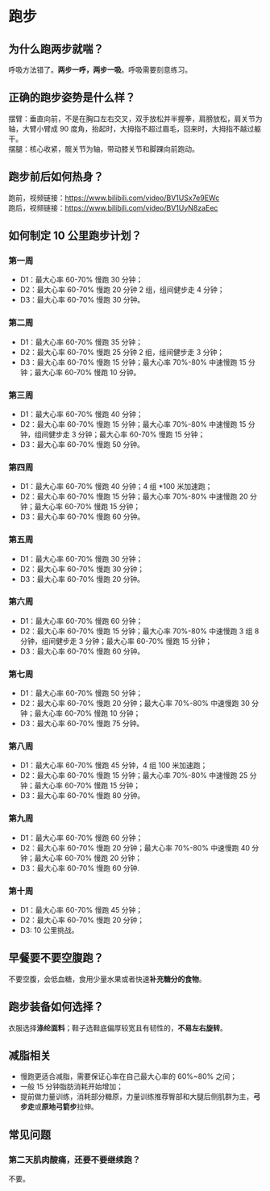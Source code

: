 # 跑步

## 为什么跑两步就喘？
呼吸方法错了。**两步一呼，两步一吸**。呼吸需要刻意练习。

## 正确的跑步姿势是什么样？
摆臂：垂直向前，不是在胸口左右交叉，双手放松并半握拳，肩膀放松，肩关节为轴，大臂小臂成 90 度角，抬起时，大拇指不超过眉毛，回来时，大拇指不越过躯干。<br>
摆腿：核心收紧，髋关节为轴，带动膝关节和脚踝向前跑动。

## 跑步前后如何热身？
跑前，视频链接：https://www.bilibili.com/video/BV1USx7e9EWc <br>
跑后，视频链接：https://www.bilibili.com/video/BV1UyN8zaEec

## 如何制定 10 公里跑步计划？
### 第一周
- D1：最大心率 60-70% 慢跑 30 分钟；
- D2：最大心率 60-70% 慢跑 20 分钟 2 组，组间健步走 4 分钟；
- D3：最大心率 60-70% 慢跑 30 分钟。

### 第二周
- D1：最大心率 60-70% 慢跑 35 分钟；
- D2：最大心率 60-70% 慢跑 25 分钟 2 组，组间健步走 3 分钟；
- D3：最大心率 60-70% 慢跑 15 分钟；最大心率 70%-80% 中速慢跑 15 分钟；最大心率 60-70% 慢跑 10 分钟。

### 第三周
- D1：最大心率 60-70% 慢跑 40 分钟；
- D2：最大心率 60-70% 慢跑 15 分钟；最大心率 70%-80% 中速慢跑 15 分钟，组间健步走 3 分钟；最大心率 60-70% 慢跑 15 分钟；
- D3：最大心率 60-70% 慢跑 50 分钟。

### 第四周
- D1：最大心率 60-70% 慢跑 40 分钟；4 组 *100 米加速跑；
- D2：最大心率 60-70% 慢跑 15 分钟；最大心率 70%-80% 中速慢跑 20 分钟；最大心率 60-70% 慢跑 15 分钟；
- D3：最大心率 60-70% 慢跑 60 分钟。

### 第五周
- D1：最大心率 60-70% 慢跑 30 分钟；
- D2：最大心率 60-70% 慢跑 30 分钟；
- D3：最大心率 60-70% 慢跑 20 分钟。

### 第六周
- D1：最大心率 60-70% 慢跑 60 分钟；
- D2：最大心率 60-70% 慢跑 15 分钟；最大心率 70%-80% 中速慢跑 3 组 8 分钟，组间健步走 3 分钟；最大心率 60-70% 慢跑 15 分钟；
- D3：最大心率 60-70% 慢跑 60 分钟。

### 第七周
- D1：最大心率 60-70% 慢跑 50 分钟；
- D2：最大心率 60-70% 慢跑 20 分钟；最大心率 70%-80% 中速慢跑 30 分钟；最大心率 60-70% 慢跑 10 分钟；
- D3：最大心率 60-70% 慢跑 75 分钟。

### 第八周
- D1：最大心率 60-70% 慢跑 45 分钟，4 组 100 米加速跑；
- D2：最大心率 60-70% 慢跑 15 分钟；最大心率 70%-80% 中速慢跑 25 分钟；最大心率 60-70% 慢跑 15 分钟；
- D3：最大心率 60-70% 慢跑 80 分钟。

### 第九周
- D1：最大心率 60-70% 慢跑 60 分钟；
- D2：最大心率 60-70% 慢跑 20 分钟；最大心率 70%-80% 中速慢跑 40 分钟；最大心率 60-70% 慢跑 20 分钟；
- D3：最大心率 60-70% 慢跑 60 分钟.

### 第十周
- D1：最大心率 60-70% 慢跑 45 分钟；
- D2：最大心率 60-70% 慢跑 20 分钟；
- D3: 10 公里挑战。

## 早餐要不要空腹跑？
不要空腹，会低血糖，食用少量水果或者快速**补充糖分的食物**。

## 跑步装备如何选择？
衣服选择**涤纶面料**；鞋子选鞋底偏厚较宽且有韧性的，**不易左右旋转**。

## 减脂相关
- 慢跑更适合减脂，需要保证心率在自己最大心率的 60%~80% 之间；
- 一般 15 分钟脂肪消耗开始增加；
- 提前做力量训练，消耗部分糖原，力量训练推荐臀部和大腿后侧肌群为主，**弓步走**或**原地弓箭步**拉伸。

## 常见问题
### 第二天肌肉酸痛，还要不要继续跑？
不要。
